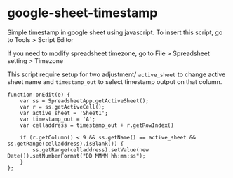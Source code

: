 # google-sheet-timestamp

Simple timestamp in google sheet using javascript. To insert this script, go to Tools > Script Editor

If you need to modify spreadsheet timezone, go to File > Spreadsheet setting > Timezone

This script require setup for two adjustment/ `active_sheet` to change active sheet name and `timestamp_out` to select timestamp output on that column.

```
function onEdit(e) {
    var ss = SpreadsheetApp.getActiveSheet();
    var r = ss.getActiveCell();
    var active_sheet = 'Sheet1';
    var timestamp_out = 'A';
    var celladdress = timestamp_out + r.getRowIndex()
    
    if (r.getColumn() < 9 && ss.getName() == active_sheet && ss.getRange(celladdress).isBlank()) {
        ss.getRange(celladdress).setValue(new Date()).setNumberFormat("DD MMMM hh:mm:ss");
    }
};
```
